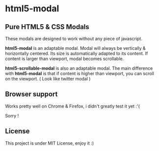 # html5-modal
## Pure HTML5 & CSS Modals


These modals are designed to work without any piece of javascript.

**html5-modal** is an adaptable modal. Modal will always be vertically & horizontally centered.
Its size is automatically adapted to its content. If content is larger than viewport, modal becomes scrollable.

**html5-scrollable-modal** is also an adaptable modal. The main difference with **html5-modal** is that if content is higher than viewport, you can scroll on the viewport.
( Look like twitter modal )

## Browser support


Works pretty well on Chrome & Firefox, i didn't greatly test it yet :'(

Sorry !

## License


This project is under MIT License, enjoy it :)